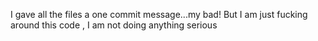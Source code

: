 I gave all the files a one commit message...my bad! But I am just fucking around this code , I am not doing anything serious
